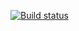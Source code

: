 [![Build status](https://ci.appveyor.com/api/projects/status/3v70p7iau5n26sr4?svg=true)](https://ci.appveyor.com/project/KsenyaNetology/api-ci)
